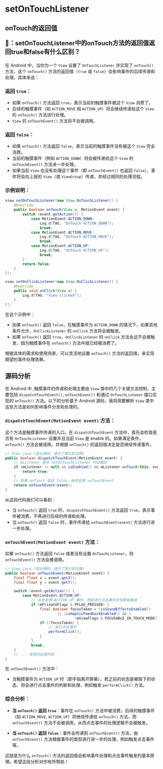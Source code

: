 # setOnTouchListener


## onTouch的返回值


<p style="font-size:20px;font-weight:bold;">🤔：setOnTouchListener中的onTouch方法的返回值返回true和false有什么区别？</p>

在 Android 中，当你为一个 `View` 设置了 `OnTouchListener` 并实现了 `onTouch()` 方法，这个 `onTouch()` 方法的返回值（`true` 或 `false`）会影响事件的后续传递和处理。具体来说：

### 返回 `true`：

- 如果 `onTouch()` 方法返回 `true`，表示当前的触摸事件被这个 `View` 消费了。
- 后续的触摸事件（如 `ACTION_MOVE` 和 `ACTION_UP`）将会继续传递给这个 `View` 的 `onTouch()` 方法进行处理。
- `View` 的 `onTouchEvent()` 方法将不会被调用。

### 返回 `false`：

- 如果 `onTouch()` 方法返回 `false`，表示当前的触摸事件没有被这个 `View` 完全消费。
- 当前的触摸事件（例如 `ACTION_DOWN`）将会被传递给这个 `View` 的 `onTouchEvent()` 方法进一步处理。
- 如果当前 `View` 也没有处理这个事件（即 `onTouchEvent()` 也返回 `false`），事件将会向上层的 `View`（或 `ViewGroup`）传递，并经过相同的处理流程。

### 示例说明：

```java
view.setOnTouchListener(new View.OnTouchListener() {
    @Override
    public boolean onTouch(View v, MotionEvent event) {
        switch (event.getAction()) {
            case MotionEvent.ACTION_DOWN:
                Log.d(TAG, "OnTouch ACTION_DOWN");
                break;
            case MotionEvent.ACTION_MOVE:
                Log.d(TAG, "OnTouch ACTION_MOVE");
                break;
            case MotionEvent.ACTION_UP:
                Log.d(TAG, "OnTouch ACTION_UP");
                break;
        }
        return false;
    }
});

view.setOnClickListener(new View.OnClickListener() {
    @Override
    public void onClick(View v) {
        Log.d(TAG, "View clicked");
    }
});
```

在这个示例中：

- 如果 `onTouch()` 返回 `false`，在触摸事件为 `ACTION_DOWN` 的情况下，如果其他条件允许，`OnClickListener` 的 `onClick` 方法将会被触发。
- 如果 `onTouch()` 返回 `true`，`OnClickListener` 的 `onClick` 方法永远不会被触发，因为触摸事件在 `onTouch()` 方法中就已经被消费了。

根据具体的需求和使用场景，可以灵活地设置 `onTouch()` 方法的返回值，来实现期望的事件处理效果。

## 源码分析

在 Android 中, 触摸事件的传递和处理主要由 `View` 类中的几个关键方法控制，主要包括 `dispatchTouchEvent()`, `onTouchEvent()` 和通过 `OnTouchListener` 接口实现的 `onTouch()` 方法。以下的分析基于 Android 源码，我将简要解析 `View` 类中这些方法是如何影响事件分发和处理的。

### `dispatchTouchEvent(MotionEvent event)` 方法：

这个方法是触摸事件传递的入口。在 `dispatchTouchEvent` 方法中，首先会检查是否有 `OnTouchListener` 设置并且当前 `View` 是 enable 的。如果满足条件，`onTouch()` 方法会被调用，并根据 `onTouch()` 的返回值决定是否继续传递事件。

```java
// View.java (部分源码，进行了简化和注释)
public boolean dispatchTouchEvent(MotionEvent event) {
    // mListener 是在 setOnTouchListener 时设置的
    if (mListener != null && isEnabled() && mListener.onTouch(this, event)) {
        return true;
    }
    // 如果 onTouch 返回 false，继续处理 onTouchEvent
    return onTouchEvent(event);
}
```

从这段代码我们可以看到：

- 当 `onTouch()` 返回 `true` 时，`dispatchTouchEvent()` 方法返回 `true`，表示事件被消费，不再进行后续的传递和处理。
- 当 `onTouch()` 返回 `false` 时，事件传递给 `onTouchEvent(event)` 方法进行进一步处理。

### `onTouchEvent(MotionEvent event)` 方法：

如果 `onTouch()` 方法返回 `false` 或者没有设置 `OnTouchListener`，则 `onTouchEvent()` 方法会被调用。

```java
// View.java (部分源码，进行了简化和注释)
public boolean onTouchEvent(MotionEvent event) {
    final float x = event.getX();
    final float y = event.getY();

    switch (event.getAction()) {
        case MotionEvent.ACTION_UP:
            // 此处处理 ACTION_UP 事件，例如进行点击事件的判断和触发
            if (mPrivateFlags & PFLAG_PRESSED) {
                final boolean focusTaken = !isSoundEffectsEnabled()
                        || (isHapticFeedbackEnabled() && (
                                (mViewFlags & FOCUSABLE_IN_TOUCH_MODE) == FOCUSABLE_IN_TOUCH_MODE));
                if (!focusTaken) {
                    // 执行点击事件
                    performClick();
                }
            }
            break;
    }
    // ... 其他的处理代码
}
```

在 `onTouchEvent()` 方法中：

- 当触摸事件为 `ACTION_UP` 时（即手指离开屏幕），若之前的状态是被按下的状态，将会进行点击事件的判断和处理，例如触发 `performClick()` 方法。

### 综合分析：

- **当 `onTouch()` 返回 `true`**：事件在 `onTouch()` 方法中被消费，后续的触摸事件（如 `ACTION_MOVE`, `ACTION_UP`）将继续传递给 `onTouch()` 方法，而 `onTouchEvent()` 方法不会被调用，从而点击事件的处理逻辑不会被触发。
  
- **当 `onTouch()` 返回 `false`**：事件会传递到 `onTouchEvent()` 方法，由 `onTouchEvent()` 方法根据事件的类型进行进一步的处理，例如触发点击事件等。

这就是为什么 `onTouch()` 方法的返回值会影响事件处理和点击事件触发的基本原理。希望这段分析对你有所帮助！